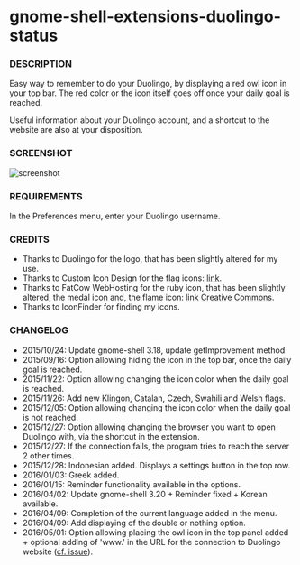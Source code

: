 # gnome-shell-extensions-duolingo-status


### DESCRIPTION

Easy way to remember to do your Duolingo, by displaying a red owl icon in your top bar. The red color or the icon itself goes off once your daily goal is reached.  

Useful information about your Duolingo account, and a shortcut to the website are also at your disposition.


### SCREENSHOT

![screenshot](./screenshot.png)


### REQUIREMENTS

In the Preferences menu, enter your Duolingo username.


### CREDITS

- Thanks to Duolingo for the logo, that has been slightly altered for my use.  
- Thanks to Custom Icon Design for the flag icons: [link](http://www.customicondesign.com/).  
- Thanks to FatCow WebHosting for the ruby icon, that has been slightly altered, the medal icon and, the flame icon: [link](http://www.fatcow.com/free-icons/) [Creative Commons](http://creativecommons.org/licenses/by/3.0/us/).  
- Thanks to IconFinder for finding my icons.  


### CHANGELOG

- 2015/10/24: Update gnome-shell 3.18, update getImprovement method.  
- 2015/09/16: Option allowing hiding the icon in the top bar, once the daily goal is reached.  
- 2015/11/22: Option allowing changing the icon color when the daily goal is reached.  
- 2015/11/26: Add new Klingon, Catalan, Czech, Swahili and Welsh flags.  
- 2015/12/05: Option allowing changing the icon color when the daily goal is not reached.  
- 2015/12/27: Option allowing changing the browser you want to open Duolingo with, via the shortcut in the extension.  
- 2015/12/27: If the connection fails, the program tries to reach the server 2 other times.  
- 2015/12/28: Indonesian added. Displays a settings button in the top row.  
- 2016/01/03: Greek added.  
- 2016/01/15: Reminder functionality available in the options.  
- 2016/04/02: Update gnome-shell 3.20 + Reminder fixed + Korean available.  
- 2016/04/09: Completion of the current language added in the menu.
- 2016/04/09: Add displaying of the double or nothing option.
- 2016/05/01: Option allowing placing the owl icon in the top panel added + optional adding of 'www.' in the URL for the connection to Duolingo website ([cf. issue](https://github.com/bo32/gnome-shell-extension-duolingo-status/issues/3)).
